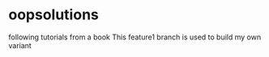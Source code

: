 oopsolutions
============

following tutorials from a book
This feature1 branch is used to build my own variant
